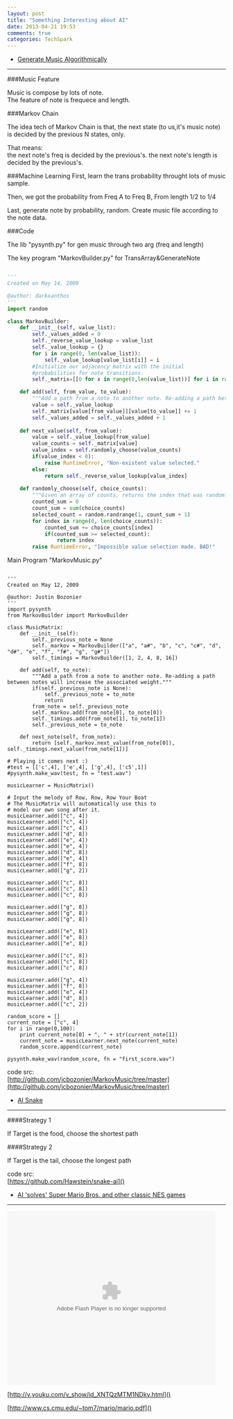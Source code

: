 ```yaml
---
layout: post
title: "Something Interesting about AI"
date: 2013-04-21 19:53
comments: true
categories: TechSpark
---
```


* [Generate Music Algorithmically](http://www.databozo.com/2013/04/12/Generating_music_algorithmically.html)
------

###Music Feature

Music is compose by lots of note.  
The feature of note is frequece and length.

###Markov Chain

The idea tech of Markov Chain is that, the next state (to us,it's music note) is decided by the previous N states, only.

That means:  
the next note's freq is decided by the previous's.
the next note's length is decided by the previous's.

###Machine Learning
First, learn the trans probability throught lots of music sample.

Then, we got the probability from Freq A to Freq B, From length 1/2 to 1/4

Last, generate note by probability, random. Create music file according to the note data.

###Code

The lib "pysynth.py" for gen music through two arg (freq and length)

The key program "MarkovBuilder.py" for TransArray&GenerateNote

```py

'''
Created on May 14, 2009

@author: darkxanthos
'''
import random

class MarkovBuilder:
    def __init__(self, value_list):
        self._values_added = 0
        self._reverse_value_lookup = value_list
        self._value_lookup = {}
        for i in range(0, len(value_list)):
            self._value_lookup[value_list[i]] = i
        #Initialize our adjacency matrix with the initial
        #probabilities for note transitions.
        self._matrix=[[0 for x in range(0,len(value_list))] for i in range(0,len(value_list))]

    def add(self, from_value, to_value):
        """Add a path from a note to another note. Re-adding a path between notes will increase the associated weight."""
        value = self._value_lookup
        self._matrix[value[from_value]][value[to_value]] += 1
        self._values_added = self._values_added + 1
        
    def next_value(self, from_value):
        value = self._value_lookup[from_value]
        value_counts = self._matrix[value]
        value_index = self.randomly_choose(value_counts)
        if(value_index < 0):
            raise RuntimeError, "Non-existent value selected."
        else:
            return self._reverse_value_lookup[value_index]
            
    def randomly_choose(self, choice_counts):
        """Given an array of counts, returns the index that was randomly chosen"""
        counted_sum = 0
        count_sum = sum(choice_counts)
        selected_count = random.randrange(1, count_sum + 1)
        for index in range(0, len(choice_counts)):
            counted_sum += choice_counts[index]
            if(counted_sum >= selected_count):
                return index
        raise RuntimeError, "Impossible value selection made. BAD!"


```


Main Program "MarkovMusic.py"

```

'''
Created on May 12, 2009

@author: Justin Bozonier
'''
import pysynth
from MarkovBuilder import MarkovBuilder

class MusicMatrix:
    def __init__(self):
        self._previous_note = None
        self._markov = MarkovBuilder(["a", "a#", "b", "c", "c#", "d", "d#", "e", "f", "f#", "g", "g#"])
        self._timings = MarkovBuilder([1, 2, 4, 8, 16])

    def add(self, to_note):
        """Add a path from a note to another note. Re-adding a path between notes will increase the associated weight."""
        if(self._previous_note is None):
            self._previous_note = to_note
            return
        from_note = self._previous_note
        self._markov.add(from_note[0], to_note[0])
        self._timings.add(from_note[1], to_note[1])
        self._previous_note = to_note
        
    def next_note(self, from_note):
        return [self._markov.next_value(from_note[0]), self._timings.next_value(from_note[1])]

# Playing it comes next :)
#test = [['c',4], ['e',4], ['g',4], ['c5',1]]
#pysynth.make_wav(test, fn = "test.wav")

musicLearner = MusicMatrix()

# Input the melody of Row, Row, Row Your Boat
# The MusicMatrix will automatically use this to 
# model our own song after it.
musicLearner.add(["c", 4])
musicLearner.add(["c", 4])
musicLearner.add(["c", 4])
musicLearner.add(["d", 8])
musicLearner.add(["e", 4])
musicLearner.add(["e", 4])
musicLearner.add(["d", 8])
musicLearner.add(["e", 4])
musicLearner.add(["f", 8])
musicLearner.add(["g", 2])

musicLearner.add(["c", 8])
musicLearner.add(["c", 8])
musicLearner.add(["c", 8])

musicLearner.add(["g", 8])
musicLearner.add(["g", 8])
musicLearner.add(["g", 8])

musicLearner.add(["e", 8])
musicLearner.add(["e", 8])
musicLearner.add(["e", 8])

musicLearner.add(["c", 8])
musicLearner.add(["c", 8])
musicLearner.add(["c", 8])

musicLearner.add(["g", 4])
musicLearner.add(["f", 8])
musicLearner.add(["e", 4])
musicLearner.add(["d", 8])
musicLearner.add(["c", 2])

random_score = []
current_note = ["c", 4]
for i in range(0,100):
    print current_note[0] + ", " + str(current_note[1])
    current_note = musicLearner.next_note(current_note)
    random_score.append(current_note)

pysynth.make_wav(random_score, fn = "first_score.wav")

```



code src:   
[http://github.com/jcbozonier/MarkovMusic/tree/master](http://github.com/jcbozonier/MarkovMusic/tree/master)


* [AI Snake](http://hawstein.com/posts/snake-ai.html)
------

####Strategy 1

If Target is the food, choose the shortest path

####Strategy 2

If Target is the tail, choose the longest path

code src:  
[https://github.com/Hawstein/snake-ai]()

* [AI 'solves' Super Mario Bros. and other classic NES games](http://www.wired.co.uk/news/archive/2013-04/12/super-mario-solved)
-------


<embed src="http://player.youku.com/player.php/sid/XNTQzMTM1NDky/v.swf" allowFullScreen="true" quality="high" width="480" height="400" align="middle" allowScriptAccess="always" type="application/x-shockwave-flash">

[http://v.youku.com/v_show/id_XNTQzMTM1NDky.html]()

[http://www.cs.cmu.edu/~tom7/mario/mario.pdf]()



